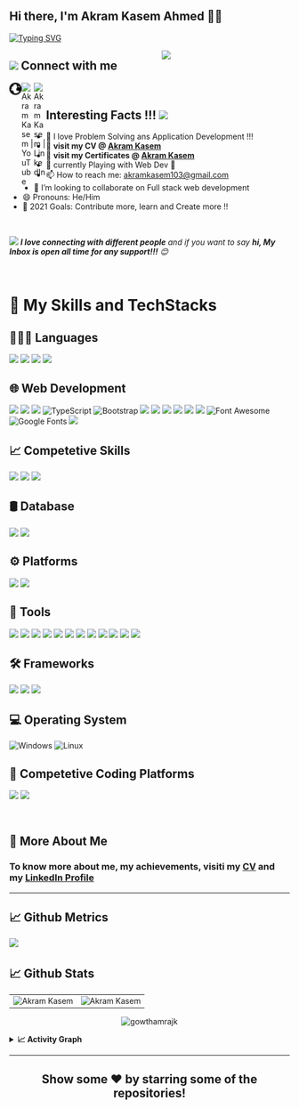 ## Hi there, I'm Akram Kasem Ahmed 👋👋

[![Typing SVG](https://readme-typing-svg.herokuapp.com?color=%231A10CA&size=21&center=true&lines=I'm+a+FullStack+Web++Developer;and+Desktop+application+;and+Mobile+application+;Java+Software+Engineer)](https://git.io/typing-svg)



<img align='right' src="https://media0.giphy.com/media/u2pmTWUi0MXjyrMaVj/giphy.gif?cid=ecf05e476p9uet94nteqxti8tujofi58t5wcz4ng63939qfr&rid=giphy.gif&ct=g" width="230">


## <img src="https://media.giphy.com/media/5WJ6SOKeNKrSzblU4R/giphy.gif" width="25"> Connect with me 


[<img align="left" alt="Akram Kasem" width="22px" src="https://raw.githubusercontent.com/iconic/open-iconic/master/svg/globe.svg" />][website1]
[<img align="left" alt="Akram Kasem | YouTube" width="22px" src="https://cdn.jsdelivr.net/npm/simple-icons@v3/icons/youtube.svg" />][youtube]
[<img align="left" alt="Akram Kasem  | LinkedIn" width="22px" src="https://cdn.jsdelivr.net/npm/simple-icons@v3/icons/linkedin.svg" />][linkedin]

<br>

## Interesting Facts !!! <img src="https://media.giphy.com/media/hvRJCLFzcasrR4ia7z/giphy.gif" width="25px">

- 🔭 I love Problem Solving ans Application Development !!!
- 🚀 **visit my CV @ [Akram Kasem](https://github.com/AkramKasem/AkramKasem/blob/main/Akram%20Kasem%20Ahmed%20Dawood%20CV.pdf)**
- 📝 **visit my Certificates @ [Akram Kasem](https://github.com/AkramKasem/Certificates)**
- 🌱 currently Playing with Web Dev 🤣
- 📫 How to reach me: [akramkasem103@gmail.com](mailto:akramkasem103@gmail.com)
- 🤔 I’m looking to collaborate on Full stack web development
- 😄 Pronouns: He/Him
- 🥅 2021 Goals: Contribute more, learn and Create more !!


<br>

<img src="https://media.giphy.com/media/LnQjpWaON8nhr21vNW/giphy.gif" width="60"> <em><b>I love connecting with different people</b> and if you want to say <b>hi, My Inbox is open all time for any support!!!</b> 😊</em>

<br>


# 🚀 My Skills and TechStacks

## 👨🏻‍💻 Languages

![](https://img.shields.io/static/v1?style=for-the-badge&message=Java&color=007396&logo=Java&logoColor=FFFFFF&label=)
![](https://img.shields.io/static/v1?style=for-the-badge&message=c+programming&color=222222&logo=C&logoColor=A8B9CC&label=)
![](https://img.shields.io/static/v1?style=for-the-badge&message=C%2B%2B&color=00599C&logo=C%2B%2B&logoColor=FFFFFF&label=)
![](https://img.shields.io/static/v1?style=for-the-badge&message=Python&color=00599C&logo=Python&logoColor=FFFFFF&label=)

## 🌐 Web Development

![](https://img.shields.io/badge/HTML5-E34F26?style=for-the-badge&logo=html5&logoColor=white)
![](https://img.shields.io/badge/CSS3-1572B6?style=for-the-badge&logo=css3&logoColor=white)
![](https://img.shields.io/badge/JavaScript-F7DF1E?style=for-the-badge&logo=javascript&logoColor=black)
![TypeScript](https://img.shields.io/static/v1?style=for-the-badge&message=TypeScript&color=3178C6&logo=TypeScript&logoColor=FFFFFF&label=)
![Bootstrap](https://img.shields.io/static/v1?style=for-the-badge&message=Bootstrap&color=7952B3&logo=Bootstrap&logoColor=FFFFFF&label=)
![](https://img.shields.io/badge/JQuery-0769AD?style=for-the-badge&logo=jquery&logoColor=white)
![](https://img.shields.io/badge/JSP-c43e1f?style=for-the-badge&logo=jsp&logoColor=white)
![](https://img.shields.io/static/v1?style=for-the-badge&message=Servlets&color=6DB33F&logoColor=FFFFFF&label=)
![](https://img.shields.io/badge/UML-cc7b25?style=for-the-badge&logo=uml&logoColor=white)
![](https://img.shields.io/static/v1?style=for-the-badge&message=Hibernate&color=59666C&logo=Hibernate&logoColor=FFFFFF&label=)
![](https://img.shields.io/static/v1?style=for-the-badge&message=JDBC&color=25A162&logoColor=FFFFFF&label=)
![Font Awesome](https://img.shields.io/static/v1?style=for-the-badge&message=Font+Awesome&color=339AF0&logo=Font+Awesome&logoColor=FFFFFF&label=)
![Google Fonts](https://img.shields.io/static/v1?style=for-the-badge&message=Google+Fonts&color=4285F4&logo=Google+Fonts&logoColor=FFFFFF&label=)
![](https://img.shields.io/static/v1?style=for-the-badge&message=JSON&color=000000&logo=JSON&logoColor=FFFFFF&label=)

## 📈 Competetive Skills

![](https://img.shields.io/static/v1?style=for-the-badge&message=Problem+solving&color=E34F26&logo=problem+solving&logoColor=FFFFFF&label=)
![](https://img.shields.io/static/v1?style=for-the-badge&message=Data+structures&color=F7DF1E&logo=problem+solving&logoColor=FFFFFF&label=)
![](https://img.shields.io/static/v1?style=for-the-badge&message=Algorithms&color=25A162&logo=problem+solving&logoColor=FFFFFF&label=)

## 🛢 Database

![](https://img.shields.io/badge/SQL-27356b?style=for-the-badge&logo=mysql&logoColor=white)
![](https://img.shields.io/static/v1?style=for-the-badge&message=Firebase&color=222222&logo=Firebase&logoColor=FFCA28&label=)

## ⚙️ Platforms

![](https://img.shields.io/static/v1?style=for-the-badge&message=Git&color=F05032&logo=Git&logoColor=FFFFFF&label=)
![](https://img.shields.io/static/v1?style=for-the-badge&message=GitHub&color=181717&logo=GitHub&logoColor=FFFFFF&label=)

## 🔧 Tools

![](https://img.shields.io/static/v1?style=for-the-badge&message=Microsoft+Word&color=2B579A&logo=Microsoft+Word&logoColor=FFFFFF&label=)
![](https://img.shields.io/static/v1?style=for-the-badge&message=Microsoft+Excel&color=217346&logo=Microsoft+Excel&logoColor=FFFFFF&label=)
![](https://img.shields.io/static/v1?style=for-the-badge&message=PowerPoint&color=B7472A&logo=Microsoft+PowerPoint&logoColor=FFFFFF&label=)
![](https://img.shields.io/static/v1?style=for-the-badge&message=Android+Studio&color=222222&logo=Android+Studio&logoColor=3DDC84&label=)
![](https://img.shields.io/static/v1?style=for-the-badge&message=Visual+Studio+Code&color=007ACC&logo=Visual+Studio+Code&logoColor=FFFFFF&label=)
![](https://img.shields.io/static/v1?style=for-the-badge&message=Sublime+Text&color=222222&logo=Sublime+Text&logoColor=FF9800&label=)
![](https://img.shields.io/badge/ENERGIA-c43e1f?style=for-the-badge&logo=energia&logoColor=white)
![](https://img.shields.io/static/v1?style=for-the-badge&message=Eclipse+IDE&color=2C2255&logo=Eclipse+IDE&logoColor=FFFFFF&label=)
![](https://img.shields.io/static/v1?style=for-the-badge&message=Postman&color=FF6C37&logo=Postman&logoColor=FFFFFF&label=)
![](https://img.shields.io/static/v1?style=for-the-badge&message=NetBeans&color=222222&logo=NetBeans&logoColor=3DDC84&label=)
![](https://img.shields.io/static/v1?style=for-the-badge&message=Intellij&color=222222&logo=Intellij&logoColor=3DDC84&label=)
![](https://img.shields.io/static/v1?style=for-the-badge&message=Webstorm&color=222222&logo=Webstorm&logoColor=3DDC84&label=)

## 🛠 Frameworks

![](https://img.shields.io/static/v1?style=for-the-badge&message=Spring&color=6DB33F&logo=Spring&logoColor=FFFFFF&label=)
![](https://img.shields.io/static/v1?style=for-the-badge&message=Spring+Boot&color=6DB33F&logo=Spring+Boot&logoColor=FFFFFF&label=)
![](https://img.shields.io/static/v1?style=for-the-badge&message=Angular&color=DD0031&logo=Angular&logoColor=FFFFFF&label=)

## 💻 Operating System

![Windows](https://img.shields.io/static/v1?style=for-the-badge&message=Windows&color=0078D6&logo=Windows&logoColor=FFFFFF&label=)
![Linux](https://img.shields.io/static/v1?style=for-the-badge&message=Linux&color=0078D6&logo=Linux&logoColor=FFFFFF&label=)

## 🥅 Competetive Coding Platforms 

![](https://img.shields.io/static/v1?style=for-the-badge&message=HackerRank&color=222222&logo=HackerRank&logoColor=00EA64&label=)
![](https://img.shields.io/static/v1?style=for-the-badge&message=Codeforces&color=2C3454&logo=Codeforces&logoColor=FFFFFF&label=)

<br />

## 🤔 More About Me 


### To know more about me, my achievements, visiti my [CV](https://github.com/AkramKasem/AkramKasem/blob/main/Akram%20Kasem%20Ahmed%20Dawood%20CV.pdf) and my [LinkedIn Profile](https://www.linkedin.com/in/akram-kasem-ahmed-dawood-87749b195/)

---

## 📈 Github Metrics 

![](https://metrics.lecoq.io/Akramkasem)  

## 📈 Github Stats

<table>
  <tr>
    <td><img src="https://github-readme-stats.vercel.app/api?username=Akramkasem&show_icons=true&theme=tokyonight&locale=en" alt="Akram Kasem" /></td>
    <td><img src="https://github-readme-stats.vercel.app/api/top-langs?username=Akramkasem&show_icons=true&theme=radical&locale=en&layout=compact" alt="Akram Kasem" /></td>
    </tr>
</table>

<div align="center">
<p><img align="center" src="https://github-readme-streak-stats.herokuapp.com/?user=Akramkasem&theme=radical&" alt="gowthamrajk" /></p>
</div>

<details> 
  <summary><b> 📈 Activity Graph </b></summary>
  <br/>
  <img src="https://activity-graph.herokuapp.com/graph?username=Akramkasem&theme=github" alt="gowthamrajk's github activity graph"/>
</details>


---------------------------------------------------------------------------------------------------------------

<div align="center">

## Show some ❤️ by starring some of the repositories!

</div>


[website1]: https://github.com/AkramKasem/AkramKasem/blob/main/Akram%20Kasem%20Ahmed%20Dawood%20CV.pdf
[website]: https://github.com/AkramKasem
[youtube]: https://www.youtube.com/channel/UC4hukFcYk1c7Rhc-OKCrlxA
[linkedin]: https://www.linkedin.com/in/akram-kasem-ahmed-dawood-87749b195/
